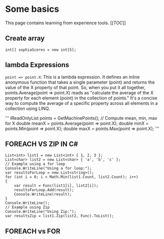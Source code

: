 # Some basics
This page contains learning from experience tools.
[[_TOC_]]

## Create array
```
int[] sophiaScores = new int[5];
```
## lambda Expressions
`point => point.X`: This is a lambda expression. It defines an inline anonymous function that takes a single parameter (point) and returns the value of the X property of that point.
So, when you put it all together, points.Average(point => point.X) reads as "calculate the average of the X property for each element (point) in the collection of points." It's a concise way to compute the average of a specific property across all elements in a collection using LINQ.

'''
IReadOnlyList<MachinePoints> points = GetMachinePoints();
// Compute mean, min, max for X
double meanX = points.Average(point => point.X);
double minX = points.Min(point => point.X);
double maxX = points.Max(point => point.X); 
'''

## FOREACH VS ZIP IN C#
```
List<int> list1 = new List<int> { 1, 2, 3 };
List<char> list2 = new List<char> { 'a', 'b', 'c' };
// Example using a for loop
Console.WriteLine("Using a for loop:");
var resultsForLoop = new List<string>();
for (int i = 0; i < Math.Min(list1.Count, list2.Count); i++)
{
    var result = Func(list1[i], list2[i]);
    resultsForLoop.Add(result);
    Console.WriteLine(result);
}
Console.WriteLine();
// Example using Zip
Console.WriteLine("Using Zip:");
var resultsZip = list1.Zip(list2, Func).ToList();
```

## FOREACH vs FOR